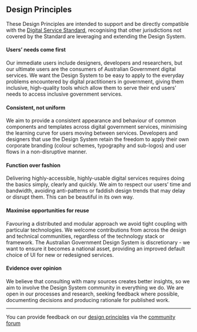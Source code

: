 ## Design Principles

These Design Principles are intended to support and be directly compatible with the [Digital Service Standard](https://www.dta.gov.au/help-and-advice/about-digital-service-standard), recognising that other jurisdictions not covered by the Standard are leveraging and extending the Design System.

#### Users’ needs come first
Our immediate users include designers, developers and researchers, but our ultimate users are the consumers of Australian Government digital services. We want the Design System to be easy to apply to the everyday problems encountered by digital practitioners in government, giving them inclusive, high-quality tools which allow them to serve their end users’ needs to access inclusive government services.

#### Consistent, not uniform
We aim to provide a consistent appearance and behaviour of common components and templates across digital government services, minimising the learning curve for users moving between services. Developers and designers that use the Design System retain the freedom to apply their own corporate branding (colour schemes, typography and sub-logos) and user flows in a non-disruptive manner.

#### Function over fashion
Delivering highly-accessible, highly-usable digital services requires doing the basics simply, clearly and quickly. We aim to respect our users’ time and bandwidth, avoiding anti-patterns or faddish design trends that may delay or disrupt them. This can be beautiful in its own way.

#### Maximise opportunities for reuse
Favouring a distributed and modular approach we avoid tight coupling with particular technologies. We welcome contributions from across the design and technical communities, regardless of the technology stack or framework. The Australian Government Design System is discretionary - we want to ensure it becomes a national asset, providing an improved default choice of UI for new or redesigned services.

#### Evidence over opinion
We believe that consulting with many sources creates better insights, so we aim to involve the Design System community in everything we do. We are open in our processes and research, seeking feedback where possible, documenting decisions and producing rationale for published work.

---

You can provide feedback on our [design principles](https://community.digital.gov.au/t/australian-government-design-system-design-principles/1424) via the [community forum](https://community.digital.gov.au/c/designsystem/14)
